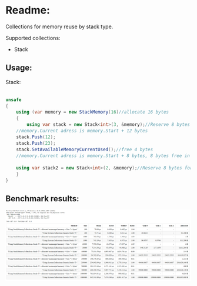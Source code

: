 # Readme:
Collections for memory reuse by stack type.

Supported collections:
- Stack

## Usage:
Stack<T>:
```C#

unsafe
{
    using (var memory = new StackMemory(16)//allocate 16 bytes
    {
        using var stack = new Stack<int>(3, &memory);//Reserve 8 bytes for the stack
	//memory.Current adress is memory.Start + 12 bytes
	stack.Push(12);
	stack.Push(23);
	stack.SetAvailableMemoryCurrentUsed();//free 4 bytes
	//memory.Current adress is memory.Start + 8 bytes, 8 bytes free in memory
		
	using var stack2 = new Stack<int>(2, &memory);//Reserve 8 bytes for the stack2
    }
}

```

## Benchmark results:

![Stack](/BenchmarkResults/stackBench.png)
